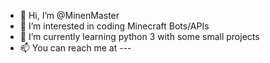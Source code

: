 - 👋 Hi, I’m @MinenMaster
- 👀 I’m interested in coding Minecraft Bots/APIs
- 🌱 I’m currently learning python 3 with some small projects
- 📫 You can reach me at ---
